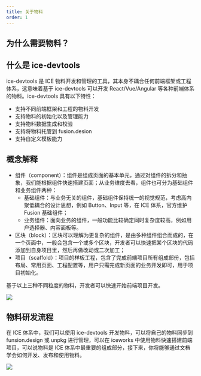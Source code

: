 ```yaml
---
title: 关于物料
order: 1
---
```


## 为什么需要物料？


## 什么是 ice-devtools

ice-devtools 是 ICE 物料开发和管理的工具，其本身不耦合任何前端框架或工程体系，这意味着基于 ice-devtools 可以开发 React/Vue/Angular 等各种前端体系的物料。ice-devtools 具有以下特性：

- 支持不同前端框架和工程的物料开发
- 支持物料的初始化以及管理能力
- 支持物料数据生成和校验
- 支持将物料托管到 fusion.desion
- 支持自定义模板能力

## 概念解释

- 组件（component）：组件是组成页面的基本单元，通过对组件的拆分和抽象，我们能根据组件快速搭建页面；从业务维度去看，组件也可分为基础组件和业务组件两种：
   - 基础组件：与业务无关的组件，基础组件保持统一的视觉规范，考虑高内聚低耦合的设计思想，例如 Button、Input 等，在 ICE 体系，官方维护 Fusion 基础组件；
   - 业务组件：面向业务的组件，一般功能比较确定同时复杂度较高，例如用户选择器、内容面板等。
- 区块（block）：区块可以理解为更复杂的组件，是由多种组件组合而成的，在一个页面中，一般会包含一个或多个区块，开发者可以快速把某个区块的代码添加到自身项目里，然后再做改动或二次加工；
- 项目（scaffold）：项目的样板工程，包含了完成前端项目所有组成部份，包括布局、常用页面、工程配置等，用户只需完成新页面的业务开发即可，用于项目初始化。

基于以上三种不同粒度的物料，开发者可以快速开始前端项目开发。

![](https://img.alicdn.com/tfs/TB1jrKFXUD1gK0jSZFGXXbd3FXa-1990-1310.jpg)

## 物料研发流程

在 ICE 体系中，我们可以使用 ice-devtools 开发物料，可以将自己的物料同步到 funsion.design 或 unpkg 进行管理，可以在 iceworks 中使用物料快速搭建前端项目，可以说物料是 ICE 体系中最重要的组成部分，接下来，你将能够通过文档学会如何开发、发布和使用物料。

![](https://img.alicdn.com/tfs/TB142WxXQP2gK0jSZPxXXacQpXa-2108-1236.jpg)